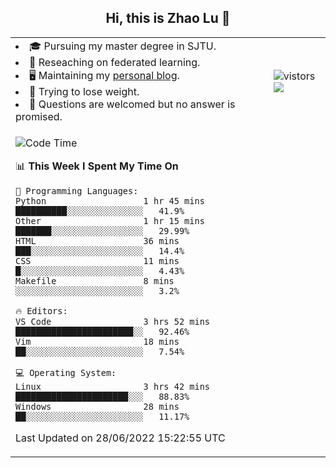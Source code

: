 <h2 align="center"> Hi, this is Zhao Lu 👋</h2>

<table style="overflow:hidden;">
    <tr> 
        <td>
            <li>🎓 Pursuing my master degree in SJTU.</li>
            <li>🌱 Reseaching on federated learning.</li>
            <li>🖥️ Maintaining my <a href="https://ifarewell.xyz">personal blog</a>.</li>
            <li>💪 Trying to lose weight.</li>
            <li>💬 Questions are welcomed but no answer is promised.</li> 
        </td>
        <td>
            <img src="https://visitor-badge.glitch.me/badge?page_id=ifarewell" alt="vistors" />
        <br>
          <img src="https://github-readme-stats.vercel.app/api?username=ifarewell&theme=graywhite&hide=prs,contribs&show_icons=true&hide_border=true&icon_color=CE1D2D&text_color=718096&bg_color=ffffff&hide_title=true" />
        </td>
    </tr>
    <tr>
        <td colspan="2">
            
<!--START_SECTION:waka-->
![Code Time](http://img.shields.io/badge/Code%20Time-212%20hrs%2024%20mins-blue)

📊 **This Week I Spent My Time On** 

```text
💬 Programming Languages: 
Python                   1 hr 45 mins        ██████████░░░░░░░░░░░░░░░   41.9% 
Other                    1 hr 15 mins        ███████░░░░░░░░░░░░░░░░░░   29.99% 
HTML                     36 mins             ███░░░░░░░░░░░░░░░░░░░░░░   14.4% 
CSS                      11 mins             █░░░░░░░░░░░░░░░░░░░░░░░░   4.43% 
Makefile                 8 mins              ░░░░░░░░░░░░░░░░░░░░░░░░░   3.2%

🔥 Editors: 
VS Code                  3 hrs 52 mins       ███████████████████████░░   92.46% 
Vim                      18 mins             ██░░░░░░░░░░░░░░░░░░░░░░░   7.54%

💻 Operating System: 
Linux                    3 hrs 42 mins       ██████████████████████░░░   88.83% 
Windows                  28 mins             ██░░░░░░░░░░░░░░░░░░░░░░░   11.17%

```


 Last Updated on 28/06/2022 15:22:55 UTC
<!--END_SECTION:waka-->
            
</td></tr>
</table>

